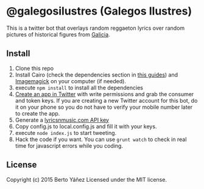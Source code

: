 # @galegosilustres (Galegos Ilustres)

This is a twitter bot that overlays random reggaeton lyrics over random pictures of historical figures from [Galicia](http://en.wikipedia.org/wiki/Galicia_%28Spain%29).

## Install

1. Clone this repo
2. Install Cairo (check the dependencies section in [this guides](https://github.com/Automattic/node-canvas/wiki#desktop)) and [Imagemagick](http://www.imagemagick.org/script/binary-releases.php) on your computer (if needed).
3. execute `npm install` to install all the dependencies
4. [Create an app in Twitter](https://apps.twitter.com/) with write permissions and grab the consumer and token keys. If you are creating a new Twitter account for this bot, do it on your phone so you do not have to verify your mobile number later to create the app.
5. Generate a [lyricsnmusic.com API key](http://www.lyricsnmusic.com/api_keys/new)
6. Copy config.js to local.config.js and fill it with your keys.
7. execute `node index.js` to start tweeting.
8. Hack the code if you want. You can use `grunt watch` to check in real time for javascript errors while you coding.

## License
Copyright (c) 2015 Berto Yáñez
Licensed under the MIT license.
